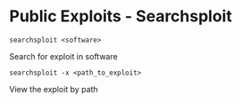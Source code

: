 # Public Exploits - Searchsploit

```searchsploit <software>```

Search for exploit in software


```searchsploit -x <path_to_exploit>```

View the exploit by path
